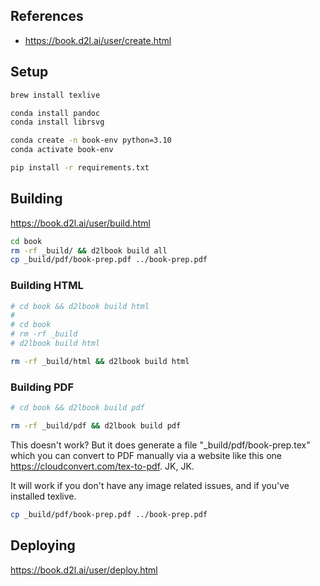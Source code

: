 
## References

  + https://book.d2l.ai/user/create.html

## Setup


```sh
brew install texlive
```

```sh
conda install pandoc
conda install librsvg
```

```sh
conda create -n book-env python=3.10
conda activate book-env
```

```sh
pip install -r requirements.txt
```

## Building

https://book.d2l.ai/user/build.html

```sh
cd book
rm -rf _build/ && d2lbook build all
cp _build/pdf/book-prep.pdf ../book-prep.pdf
```

### Building HTML

```sh
# cd book && d2lbook build html
#
# cd book
# rm -rf _build
# d2lbook build html

rm -rf _build/html && d2lbook build html
```

### Building PDF

```sh
# cd book && d2lbook build pdf

rm -rf _build/pdf && d2lbook build pdf
```

This doesn't work? But it does generate a file "_build/pdf/book-prep.tex" which you can convert to PDF manually via a website like this one https://cloudconvert.com/tex-to-pdf. JK, JK.

It will work if you don't have any image related issues, and if you've installed texlive.

```sh
cp _build/pdf/book-prep.pdf ../book-prep.pdf
```

## Deploying

https://book.d2l.ai/user/deploy.html
